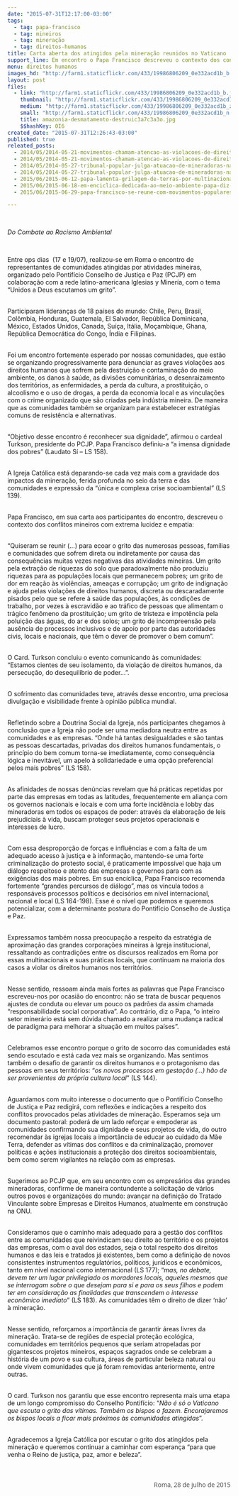 ```yaml
---
date: "2015-07-31T12:17:00-03:00"
tags:
  - tag: papa-francisco
  - tag: mineiros
  - tag: mineração
  - tag: direitos-humanos
title: Carta aberta dos atingidos pela mineração reunidos no Vaticano
support_line: Em encontro o Papa Francisco descreveu o contexto dos conflitos mineiros com extrema lucidez e empatia.
menu: direitos humanos
images_hd: "http://farm1.staticflickr.com/433/19986806209_0e332acd1b_b.jpg"
layout: post
files:
  - link: "http://farm1.staticflickr.com/433/19986806209_0e332acd1b_b.jpg"
    thumbnail: "http://farm1.staticflickr.com/433/19986806209_0e332acd1b_t.jpg"
    medium: "http://farm1.staticflickr.com/433/19986806209_0e332acd1b_z.jpg"
    small: "http://farm1.staticflickr.com/433/19986806209_0e332acd1b_n.jpg"
    title: amazonia-desmatamento-destruic3a7c3a3o.jpg
    $$hashKey: 0I6
created_date: "2015-07-31T12:26:43-03:00"
published: true
releated_posts:
  - 2014/05/2014-05-21-movimentos-chamam-atencao-as-violacoes-de-direitos-pelas-mineradoras.md
  - 2014/05/2014-05-21-movimentos-chamam-atencao-as-violacoes-de-direitos-pelas-mineradoras.md-e
  - 2014/05/2014-05-27-tribunal-popular-julga-atuacao-de-mineradoras-na-america-latina.md-e
  - 2014/05/2014-05-27-tribunal-popular-julga-atuacao-de-mineradoras-na-america-latina.md
  - 2015/06/2015-06-12-papa-lamenta-grilagem-de-terras-por-multinacionais-e-estados.md
  - 2015/06/2015-06-18-em-enciclica-dedicada-ao-meio-ambiente-papa-diz-temer-controle-da-agua-pelas-grandes-empresas.md
  - 2015/06/2015-06-29-papa-francisco-se-reune-com-movimentos-populares-na-bolivia.md

---
```

<p>&nbsp;</p>

<p><em>Do Combate ao Racismo Ambiental</em></p>

<p>&nbsp;</p>

<p>Entre ops dias &nbsp;(17 e&nbsp;19/07), realizou-se em Roma o encontro de representantes de comunidades atingidas por atividades mineiras, organizado pelo Pontif&iacute;cio Conselho de Justi&ccedil;a e Paz (PCJP) em colabora&ccedil;&atilde;o com a rede latino-americana Iglesias y Miner&iacute;a, com o tema &ldquo;Unidos a Deus escutamos um grito&rdquo;.</p>

<p><br />
Participaram lideran&ccedil;as de 18 pa&iacute;ses do mundo: Chile, Peru, Brasil, Col&ocirc;mbia, Honduras, Guatemala, El Salvador, Rep&uacute;blica Dominicana, M&eacute;xico, Estados Unidos, Canada, Su&iacute;&ccedil;a, It&aacute;lia, Mo&ccedil;ambique, Ghana, Rep&uacute;blica Democr&aacute;tica do Congo, &Iacute;ndia e Filipinas.</p>

<p><br />
Foi um encontro fortemente esperado por nossas comunidades, que est&atilde;o se organizando progressivamente para denunciar as graves viola&ccedil;&otilde;es aos direitos humanos que sofrem pela destrui&ccedil;&atilde;o e contamina&ccedil;&atilde;o do meio ambiente, os danos &agrave; sa&uacute;de, as divis&otilde;es comunit&aacute;rias, o desenraizamento dos territ&oacute;rios, as enfermidades, a perda da cultura, a prostitui&ccedil;&atilde;o, o alcoolismo e o uso de drogas, a perda da economia local e as vincula&ccedil;&otilde;es com o crime organizado que s&atilde;o criadas pela ind&uacute;stria mineira. De maneira que as comunidades tamb&eacute;m se organizam para estabelecer estrat&eacute;gias comuns de resist&ecirc;ncia e alternativas.</p>

<p><br />
&ldquo;Objetivo desse encontro &eacute; reconhecer sua dignidade&rdquo;, afirmou o cardeal Turkson, presidente do PCJP. Papa Francisco definiu-a &ldquo;a imensa dignidade dos pobres&rdquo; (Laudato S&iacute; &ndash; LS 158).</p>

<p><br />
A Igreja Cat&oacute;lica est&aacute; deparando-se cada vez mais com a gravidade dos impactos da minera&ccedil;&atilde;o, ferida profunda no seio da terra e das comunidades e express&atilde;o da &ldquo;&uacute;nica e complexa crise socioambiental&rdquo; (LS 139).</p>

<p><br />
Papa Francisco, em sua carta aos participantes do encontro, descreveu o contexto dos conflitos mineiros com extrema lucidez e empatia:</p>

<p><br />
&ldquo;Quiseram se reunir (&hellip;) para ecoar o grito das numerosas pessoas, fam&iacute;lias e comunidades que sofrem direta ou indiretamente por causa das consequ&ecirc;ncias muitas vezes negativas das atividades mineiras. Um grito pela extra&ccedil;&atilde;o de riquezas do solo que paradoxalmente n&atilde;o produziu riquezas para as popula&ccedil;&otilde;es locais que permanecem pobres; um grito de dor em rea&ccedil;&atilde;o &agrave;s viol&ecirc;ncias, amea&ccedil;as e corrup&ccedil;&atilde;o; um grito de indigna&ccedil;&atilde;o e ajuda pelas viola&ccedil;&otilde;es de direitos humanos, discreta ou descaradamente pisados pelo que se refere &agrave; sa&uacute;de das popula&ccedil;&otilde;es, &agrave;s condi&ccedil;&otilde;es de trabalho, por vezes &agrave; escravid&atilde;o e ao tr&aacute;fico de pessoas que alimentam o tr&aacute;gico fen&ocirc;meno da prostitui&ccedil;&atilde;o; um grito de tristeza e impot&ecirc;ncia pela polui&ccedil;&atilde;o das &aacute;guas, do ar e dos solos; um grito de incompreens&atilde;o pela aus&ecirc;ncia de processos inclusivos e de apoio por parte das autoridades civis, locais e nacionais, que t&ecirc;m o dever de promover o bem comum&rdquo;.</p>

<p><br />
O Card. Turkson concluiu o evento comunicando &agrave;s comunidades: &ldquo;Estamos cientes de seu isolamento, da viola&ccedil;&atilde;o de direitos humanos, da persecu&ccedil;&atilde;o, do desequil&iacute;brio de poder...&rdquo;.</p>

<p><br />
O sofrimento das comunidades teve, atrav&eacute;s desse encontro, uma preciosa divulga&ccedil;&atilde;o e visibilidade frente &agrave; opini&atilde;o p&uacute;blica mundial.</p>

<p><br />
Refletindo sobre a Doutrina Social da Igreja, n&oacute;s participantes chegamos &agrave; conclus&atilde;o que a Igreja n&atilde;o pode ser uma mediadora neutra entre as comunidades e as empresas. &ldquo;Onde h&aacute; tantas desigualdades e s&atilde;o tantas as pessoas descartadas, privadas dos direitos humanos fundamentais, o princ&iacute;pio do bem comum torna-se imediatamente, como consequ&ecirc;ncia l&oacute;gica e inevit&aacute;vel, um apelo &agrave; solidariedade e uma op&ccedil;&atilde;o preferencial pelos mais pobres&rdquo; (LS 158).</p>

<p><br />
As afinidades de nossas den&uacute;ncias revelam que h&aacute; pr&aacute;ticas repetidas por parte das empresas em todas as latitudes, frequentemente em alian&ccedil;a com os governos nacionais e locais e com uma forte incid&ecirc;ncia e lobby das mineradoras em todos os espa&ccedil;os de poder: atrav&eacute;s da elabora&ccedil;&atilde;o de leis prejudiciais &agrave; vida, buscam proteger seus projetos operacionais e interesses de lucro.</p>

<p><br />
Com essa despropor&ccedil;&atilde;o de for&ccedil;as e influ&ecirc;ncias e com a falta de um adequado acesso &agrave; justi&ccedil;a e &agrave; informa&ccedil;&atilde;o, mantendo-se uma forte criminaliza&ccedil;&atilde;o do protesto social, &eacute; praticamente imposs&iacute;vel que haja um di&aacute;logo respeitoso e atento das empresas e governos para com as exig&ecirc;ncias dos mais pobres. Em sua enc&iacute;clica, Papa Francisco recomenda fortemente &ldquo;grandes percursos de di&aacute;logo&rdquo;, mas os vincula todos a respons&aacute;veis processos pol&iacute;ticos e decis&oacute;rios em n&iacute;vel internacional, nacional e local (LS 164-198). Esse &eacute; o n&iacute;vel que podemos e queremos potencializar, com a determinante postura do Pontif&iacute;cio Conselho de Justi&ccedil;a e Paz.</p>

<p><br />
Expressamos tamb&eacute;m nossa preocupa&ccedil;&atilde;o a respeito da estrat&eacute;gia de aproxima&ccedil;&atilde;o das grandes corpora&ccedil;&otilde;es mineiras &agrave; Igreja institucional, ressaltando as contradi&ccedil;&otilde;es entre os discursos realizados em Roma por essas multinacionais e suas pr&aacute;ticas locais, que continuam na maioria dos casos a violar os direitos humanos nos territ&oacute;rios.</p>

<p><br />
Nesse sentido, ressoam ainda mais fortes as palavras que Papa Francisco escreveu-nos por ocasi&atilde;o do encontro: n&atilde;o se trata de buscar pequenos ajustes de conduta ou elevar um pouco os padr&otilde;es da assim chamada &ldquo;responsabilidade social corporativa&rdquo;. Ao contr&aacute;rio, diz o Papa, &ldquo;o inteiro setor miner&aacute;rio est&aacute; sem d&uacute;vida chamado a realizar uma mudan&ccedil;a radical de paradigma para melhorar a situa&ccedil;&atilde;o em muitos pa&iacute;ses&rdquo;.</p>

<p><br />
Celebramos esse encontro porque o grito de socorro das comunidades est&aacute; sendo escutado e est&aacute; cada vez mais se organizando. Mas sentimos tamb&eacute;m o desafio de garantir os direitos humanos e o protagonismo das pessoas em seus territ&oacute;rios: &ldquo;<em style="box-sizing: border-box;">os novos processos em gesta&ccedil;&atilde;o (&hellip;) h&atilde;o de ser provenientes da pr&oacute;pria cultura local</em>&rdquo; (LS 144).</p>

<p><br />
Aguardamos com muito interesse o documento que o Pontif&iacute;cio Conselho de Justi&ccedil;a e Paz redigir&aacute;, com reflex&otilde;es e indica&ccedil;&otilde;es a respeito dos conflitos provocados pelas atividades de minera&ccedil;&atilde;o. Esperamos seja um documento pastoral: poder&aacute; de um lado refor&ccedil;ar e empoderar as comunidades confirmando sua dignidade e seus projetos de vida, do outro recomendar &agrave;s igrejas locais a import&acirc;ncia de educar ao cuidado da M&atilde;e Terra, defender as v&iacute;timas dos conflitos e da criminaliza&ccedil;&atilde;o, promover pol&iacute;ticas e a&ccedil;&otilde;es institucionais a prote&ccedil;&atilde;o dos direitos socioambientais, bem como serem vigilantes na rela&ccedil;&atilde;o com as empresas.</p>

<p><br />
Sugerimos ao PCJP que, em seu encontro com os empres&aacute;rios das grandes mineradoras, confirme de maneira contundente a solicita&ccedil;&atilde;o de v&aacute;rios outros povos e organiza&ccedil;&otilde;es do mundo: avan&ccedil;ar na defini&ccedil;&atilde;o do Tratado Vinculante sobre Empresas e Direitos Humanos, atualmente em constru&ccedil;&atilde;o na ONU.</p>

<p><br />
Consideramos que o caminho mais adequado para a gest&atilde;o dos conflitos entre as comunidades que reivindicam seu direito ao territ&oacute;rio e os projetos das empresas, com o aval dos estados, seja o total respeito dos direitos humanos e das leis e tratados j&aacute; existentes, bem como a defini&ccedil;&atilde;o de novos consistentes instrumentos regulat&oacute;rios, pol&iacute;ticos, jur&iacute;dicos e econ&ocirc;micos, tanto em n&iacute;vel nacional como internacional (LS 177); &ldquo;<em style="box-sizing: border-box;">mas, no debate, devem ter um lugar privilegiado os moradores locais, aqueles mesmos que se interrogam sobre o que desejam para si e para os seus filhos e podem ter em considera&ccedil;&atilde;o as finalidades que transcendem o interesse econ&ocirc;mico imediato</em>&rdquo; (LS 183). As comunidades t&ecirc;m o direito de dizer &lsquo;n&atilde;o&rsquo; &agrave; minera&ccedil;&atilde;o.</p>

<p><br />
Nesse sentido, refor&ccedil;amos a import&acirc;ncia de garantir &aacute;reas livres da minera&ccedil;&atilde;o. Trata-se de regi&otilde;es de especial prote&ccedil;&atilde;o ecol&oacute;gica, comunidades em territ&oacute;rios pequenos que seriam atropeladas por gigantescos projetos mineiros, espa&ccedil;os sagrados onde se celebram a hist&oacute;ria de um povo e sua cultura, &aacute;reas de particular beleza natural ou onde vivem comunidades que j&aacute; foram removidas anteriormente, entre outras.</p>

<p><br />
O card. Turkson nos garantiu que esse encontro representa mais uma etapa de um longo compromisso do Conselho Pontif&iacute;cio: &ldquo;<em style="box-sizing: border-box;">N&atilde;o &eacute; s&oacute; o Vaticano que escuta o grito das v&iacute;timas. Tamb&eacute;m os bispos o fazem. Encorajaremos os bispos locais a ficar mais pr&oacute;ximos &agrave;s comunidades atingidas</em>&rdquo;.</p>

<p><br />
Agradecemos a Igreja Cat&oacute;lica por escutar o grito dos atingidos pela minera&ccedil;&atilde;o e queremos continuar a caminhar com esperan&ccedil;a &ldquo;para que venha o Reino de justi&ccedil;a, paz, amor e beleza&rdquo;.</p>

<p style="box-sizing: border-box; margin: 0px 0px 10px; color: rgb(71, 71, 71); font-family: 'Open Sans'; font-size: 14px; line-height: 23.7999992370605px; text-align: right;">&nbsp;</p>

<p style="box-sizing: border-box; margin: 0px 0px 10px; color: rgb(71, 71, 71); font-family: 'Open Sans'; font-size: 14px; line-height: 23.7999992370605px; text-align: right;">Roma, 28 de julho de 2015</p>
